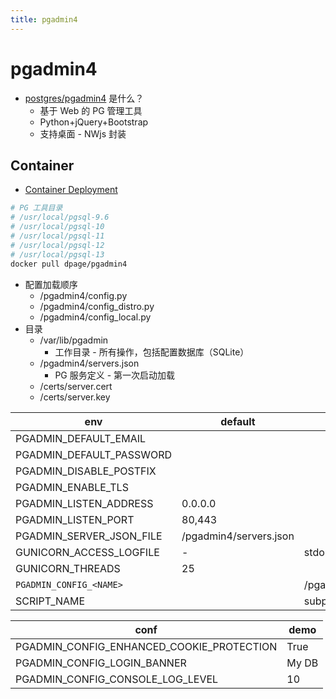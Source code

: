 ```yaml
---
title: pgadmin4
---
```


# pgadmin4

- [postgres/pgadmin4](https://github.com/postgres/pgadmin4) 是什么？
  - 基于 Web 的 PG 管理工具
  - Python+jQuery+Bootstrap
  - 支持桌面 - NWjs 封装

## Container

- [Container Deployment](https://www.pgadmin.org/docs/pgadmin4/latest/container_deployment.html)

```bash
# PG 工具目录
# /usr/local/pgsql-9.6
# /usr/local/pgsql-10
# /usr/local/pgsql-11
# /usr/local/pgsql-12
# /usr/local/pgsql-13
docker pull dpage/pgadmin4
```

- 配置加载顺序
  - /pgadmin4/config.py
  - /pgadmin4/config_distro.py
  - /pgadmin4/config_local.py
- 目录
  - /var/lib/pgadmin
    - 工作目录 - 所有操作，包括配置数据库（SQLite）
  - /pgadmin4/servers.json
    - PG 服务定义 - 第一次启动加载
  - /certs/server.cert
  - /certs/server.key

| env                      | default                | desc                       |
| ------------------------ | ---------------------- | -------------------------- |
| PGADMIN_DEFAULT_EMAIL    |
| PGADMIN_DEFAULT_PASSWORD |
| PGADMIN_DISABLE_POSTFIX  |
| PGADMIN_ENABLE_TLS       |
| PGADMIN_LISTEN_ADDRESS   | 0.0.0.0                |
| PGADMIN_LISTEN_PORT      | 80,443                 |
| PGADMIN_SERVER_JSON_FILE | /pgadmin4/servers.json |
| GUNICORN_ACCESS_LOGFILE  | -                      | stdout                     |
| GUNICORN_THREADS         | 25                     |
| `PGADMIN_CONFIG_<NAME>`  |                        | /pgadmin4/config_distro.py |
| SCRIPT_NAME              |                        | subpath                    |

| conf                                      | demo  |
| ----------------------------------------- | ----- |
| PGADMIN_CONFIG_ENHANCED_COOKIE_PROTECTION | True  |
| PGADMIN_CONFIG_LOGIN_BANNER               | My DB |
| PGADMIN_CONFIG_CONSOLE_LOG_LEVEL          | 10    |
